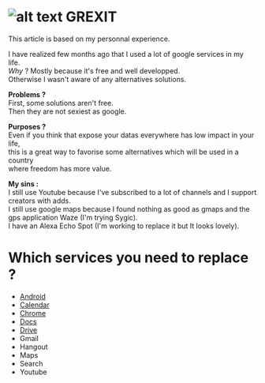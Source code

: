 # ![alt text][logo] GREXIT 

This article is based on my personnal experience.    

I have realized few months ago that I used a lot of google services in my life.   
*Why* ? Mostly because it's free and well developped.   
Otherwise I wasn't aware of any alternatives solutions.


**Problems ?**    
First, some solutions aren't free.   
Then they are not sexiest as google.   


**Purposes ?**    
Even if you think that expose your datas everywhere has low impact in your life,  
this is a great way to favorise some alternatives which will be used in a country  
where freedom has more value.   


**My sins :**    
I still use Youtube because I've subscribed to a lot of channels and I support creators with adds.   
I still use google maps because I found nothing as good as gmaps and the gps application Waze (I'm trying Sygic).   
I have an Alexa Echo Spot (I'm working to replace it but It looks lovely).


# Which services you need to replace ?   

+ [Android](android.md)
+ [Calendar](calendar.md)
+ [Chrome](chrome.md)
+ [Docs](docs.md)
+ [Drive](drive.md)
+ Gmail
+ Hangout
+ Maps
+ Search
+ Youtube





[logo]: http://www.millan.net/minimations/smileys/aeroplane.gif "Grexit"
